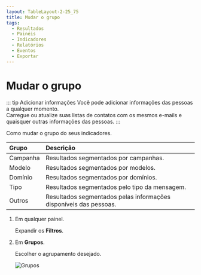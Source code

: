 ```yaml
---
layout: TableLayout-2-25_75
title: Mudar o grupo
tags:
  - Resultados
  - Painéis
  - Indicadores
  - Relatórios
  - Eventos
  - Exportar
---
```

# Mudar o grupo

::: tip Adicionar informações
Você pode adicionar informações das pessoas a qualquer momento.<br>
Carregue ou atualize suas listas de contatos com os mesmos e-mails e quaisquer outras informações das pessoas.
:::

Como mudar o grupo do seus indicadores.

| Grupo | Descrição |
| :--- | :--- |
| Campanha | Resultados segmentados por campanhas. |
| Modelo | Resultados segmentados por modelos. |
| Domínio | Resultados segmentados por domínios. |
| Tipo | Resultados segmentados pelo tipo da mensagem. |
| Outros | Resultados segmentados pelas informações disponíveis das pessoas. |

1. Em qualquer painel.

   Expandir os **Filtros**.

2. Em **Grupos**.

   Escolher o agrupamento desejado.

   ![Grupos](https://cdn.phishx.io/phishx-docs/images/phishx_results_dashboards_main_03_change_group.webp)
